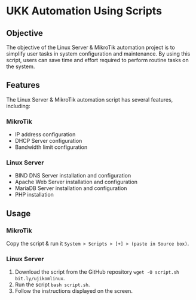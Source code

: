 # UKK Automation Using Scripts

## Objective
The objective of the Linux Server & MikroTik automation project is to simplify user tasks in system configuration and maintenance. By using this script, users can save time and effort required to perform routine tasks on the system.

## Features
The Linux Server & MikroTik automation script has several features, including:
### MikroTik
* IP address configuration
* DHCP Server configuration
* Bandwidth limit configuration

### Linux Server
* BIND DNS Server installation and configuration
* Apache Web Server installation and configuration
* MariaDB Server installation and configuration
* PHP installation

## Usage
### MikroTik
Copy the script & run it ```System > Scripts > [+] > (paste in Source box)```.

### Linux Server
1. Download the script from the GitHub repository ```wget -O script.sh bit.ly/ujikomlinux```.
3. Run the script ```bash script.sh```.
4. Follow the instructions displayed on the screen.
